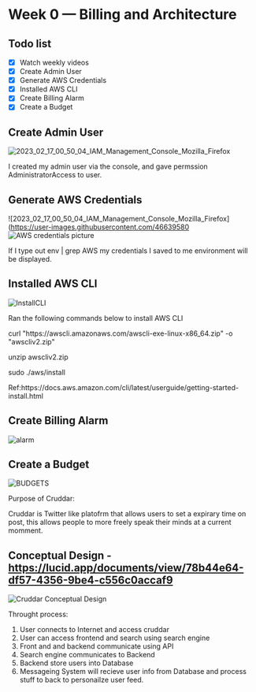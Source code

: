 # Week 0 — Billing and Architecture

## Todo list
- [x] Watch weekly videos
- [x] Create Admin User
- [x] Generate AWS Credentials
- [x] Installed AWS CLI
- [x] Create Billing Alarm
- [x] Create a Budget

## Create Admin User
![2023_02_17_00_50_04_IAM_Management_Console_Mozilla_Firefox](https://user-images.githubusercontent.com/46639580/219560841-a71421c2-9060-4c39-89cd-43cbc1ddbbca.png)

<p>I created my admin user via the console, and gave permssion AdministratorAccess to user.</p>

## Generate AWS Credentials
![2023_02_17_00_50_04_IAM_Management_Console_Mozilla_Firefox](https://user-images.githubusercontent.com/46639580
![AWS credentials picture](https://user-images.githubusercontent.com/46639580/219565091-332f0866-abe9-4e0e-bf05-368787341c91.png)

<p>If I type out env | grep AWS my credentials I saved to me environment will be displayed.</p>

## Installed AWS CLI
![InstallCLI](https://user-images.githubusercontent.com/46639580/219565575-72ada5aa-08c0-4980-b93f-072e3b2f5492.png)

<p>Ran the following commands below to install AWS CLI</p>
<p>curl "https://awscli.amazonaws.com/awscli-exe-linux-x86_64.zip" -o "awscliv2.zip"</p>
<p>unzip awscliv2.zip</p>
<p>sudo ./aws/install</p>
<p>Ref:https://docs.aws.amazon.com/cli/latest/userguide/getting-started-install.html </p>

 
## Create Billing Alarm
![alarm](https://user-images.githubusercontent.com/46639580/219567928-37ee07d8-ae15-463e-8f94-7377e8e6096d.png)


## Create a Budget
![BUDGETS](https://user-images.githubusercontent.com/46639580/219567208-917f7b37-a6f1-429b-93c7-a113d65f1f3e.png)


Purpose of Cruddar:

Cruddar is Twitter like platofrm that allows users to set a expirary time on post, this allows people to more freely speak their minds at a current momment.

## Conceptual Design - https://lucid.app/documents/view/78b44e64-df57-4356-9be4-c556c0accaf9

![Cruddar Conceptual Design](https://user-images.githubusercontent.com/46639580/219547089-cf6fcd7c-c54f-4335-ba5d-d8a495cfa8f8.jpeg)

 Throught process:
1) User connects to Internet and access cruddar
2) User can access frontend and search using search engine
3) Front and and backend communicate using API
4) Search engine communicates to Backend
5) Backend store users into Database
6) Messageing System will recieve user info from Database and process stuff to back to personailze user feed. 

